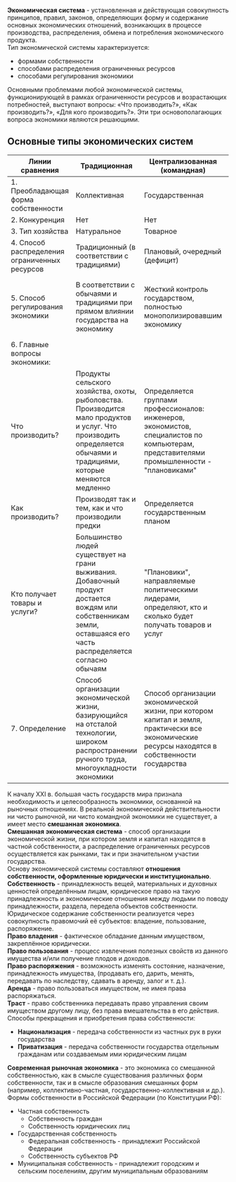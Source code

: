 **Экономическая система** - установленная и действующая совокупность принципов, правил, законов, определяющих форму и содержание основных экономических отношений, возникающих в процессе производства, распределения, обмена и потребления экономического продукта.  
Тип экономической системы характеризуется:
- формами собственности
- способами распределения ограниченных ресурсов
- способами регулирования экономики
  
Основными проблемами любой экономической системы, функционирующей в рамках ограниченности ресурсов и возрастающих потребностей, выступают вопросы: «Что производить?», «Как производить?», «Для кого производить?». Эти три основополагающих вопроса экономики являются решающими.
## Основные типы экономических систем
| Линии сравнения                               | Традиционная                                                                                                                                                         | Централизованная (командная)                                                                                                                     | Рыночная                                                                                                            |
| --------------------------------------------- | -------------------------------------------------------------------------------------------------------------------------------------------------------------------- | ------------------------------------------------------------------------------------------------------------------------------------------------ | ------------------------------------------------------------------------------------------------------------------- |
| 1. Преобладающая форма собственности          | Коллективная                                                                                                                                                         | Государственная                                                                                                                                  | Частная                                                                                                             |
| 2. Конкуренция                                | Нет                                                                                                                                                                  | Нет                                                                                                                                              | Есть                                                                                                                |
| 3. Тип хозяйства                              | Натуральное                                                                                                                                                          | Товарное                                                                                                                                         | Товарное                                                                                                            |
| 4. Способ распределения ограниченных ресурсов | Традиционный (в соответствии с традициями)                                                                                                                           | Плановый, очередный (дефицит)                                                                                                                    | Конкурентный (спрос и предложение)                                                                                  |
| 5. Способ регулирования экономики             | В соответствии с обычаями и традициями при прямом влиянии государства на экономику                                                                                   | Жесткий контроль государством, полностью монополизировавшим экономику                                                                            | Саморегулирование индивидуальных капиталов на основе свободного рынка при слабом вмешательстве государства          |
| 6. Главные вопросы экономики:                 |                                                                                                                                                                      |                                                                                                                                                  |                                                                                                                     |
| Что производить?                              | Продукты сельского хозяйства, охоты, рыболовства. Производится мало продуктов и услуг. Что производить определяется обычаями и традициями, которые меняются медленно | Определяется группами профессионалов: инженеров, экономистов, специалистов по компьютерам, представителями промышленности - "плановиками"        | Определяют сами потребители. Производители производят то, что хотят потребители, т. е. то, что может быть куплено   |
| Как производить?                              | Производят так и тем, как и что производили предки                                                                                                                   | Определяется государственным планом                                                                                                              | Определяют сами производители                                                                                       |
| Кто получает товары и услуги?                 | Большинство людей существует на грани выживания. Добавочный продукт достается вождям или собственникам земли, оставшаяся его часть распределяется согласно обычаям   | "Плановики", направляемые политическими лидерами, определяют, кто и сколько будет получать товаров и услуг                                       | Потребители получают столько, сколько хотят, производители - прибыль                                                |
| 7. Определение                                | Способ организации экономической жизни, базирующийся на отсталой технологии, широком распространении ручного труда, многоукладности экономики                        | Способ организации экономической жизни, при котором капитал и земля, практически все экономические ресурсы находятся в собственности государства | Способ организации экономической жизни, при котором капитал и земля находятся в частной собственности отдельных лиц |
  
К началу XXI в. большая часть государств мира признала необходимость и целесообразность экономики, основанной на рыночных отношениях. В реальной экономической действительности ни чисто рыночной, ни чисто командной экономики не существует, а имеет место **смешанная экономика**.  
**Смешанная экономическая система** - способ организации экономической жизни, при котором земля и капитал находятся в частной собственности, а распределение ограниченных ресурсов осуществляется как рынками, так и при значительном участии государства.  
Основу экономической системы составляют **отношения собственности, оформленные юридически и институционально**.  
**Собственность** - принадлежность вещей, материальных и духовных ценностей определённым лицам, юридическое право на такую принадлежность и экономические отношения между людьми по поводу принадлежности, раздела, передела объектов собственности.  
Юридическое содержание собственности реализуется через совокупность правомочий её субъектов: владение, пользование, распоряжение.  
**Право владения** - фактическое обладание данным имуществом, закреплённое юридически.  
**Право пользования** - процесс извлечения полезных свойств из данного имущества и/или получение плодов и доходов.  
**Право распоряжения** - возможность изменять состояние, назначение, принадлежность имущества, (продавать его, дарить, менять, передавать по наследству, сдавать в аренду, залог и т. д.).  
**Аренда** - право пользоваться имуществом, не имея права распоряжаться.  
**Траст** - право собственника передавать право управления своим имуществом другому лицу, без права вмешательства в его действия.  
Способы прекращения и приобретения права собственности:
- **Национализация** - передача собственности из частных рук в руки государства
- **Приватизация** - передача собственности государства отдельным гражданам или создаваемым ими юридическим лицам
  
**Современная рыночная экономика** - это экономика со смешанной собственностью, как в смысле существования различных форм собственности, так и в смысле образования смешанных форм (например, коллективно-частная, государственно-коллективная и др.).
Формы собственности в Российской Федерации (по Конституции РФ):
- Частная собственность
	- Собственность граждан
	- Собственность юридических лиц
- Государственная собственность
	- Федеральная собственность - принадлежит Российской Федерации
	- Собственность субъектов РФ
- Муниципальная собственность - принадлежит городским и сельским поселениям, другим муниципальным образованиям